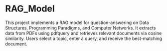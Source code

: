 # RAG_Model
This project implements a RAG model for question-answering on Data Structures, Programming Paradigms, and Computer Networks. It extracts data from PDFs using pdfquery and retrieves relevant documents via cosine similarity. Users select a topic, enter a query, and receive the best-matching document.
